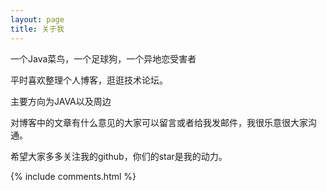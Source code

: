 ```yaml
---
layout: page
title: 关于我 
---
```


一个Java菜鸟，一个足球狗，一个异地恋受害者
<p>
平时喜欢整理个人博客，逛逛技术论坛。
<p>
主要方向为JAVA以及周边

<p>


对博客中的文章有什么意见的大家可以留言或者给我发邮件，我很乐意很大家沟通。


<p>

希望大家多多关注我的github，你们的star是我的动力。

{% include comments.html %}



